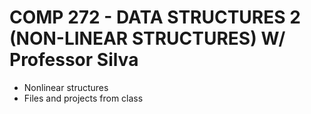 # COMP 272 - DATA STRUCTURES 2 (NON-LINEAR STRUCTURES) W/ Professor Silva
  * Nonlinear structures
  * Files and projects from class
